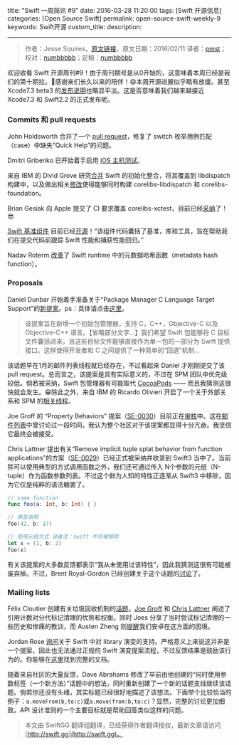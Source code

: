 title: "Swift 一周简讯 #9"
date: 2016-03-28 11:20:00
tags: [Swift 开源信息]
categories: [Open Source Swift]
permalink: open-source-swift-weekly-9
keywords: Swift开源
custom_title: 
description: 

---
> 作者：Jesse Squires，[原文链接](http://swiftweekly.github.io/issue-9/)，原文日期：2016/02/11
> 译者：[pmst](http://www.jianshu.com/users/596f2ba91ce9/latest_articles)；校对：[numbbbbb](http://numbbbbb.com/)；定稿：[numbbbbb](http://numbbbbb.com/)
  








<!--此处开始正文-->

欢迎收看 Swift 开源周刊#9！由于周刊期号是从0开始的，这意味着本周已经是我们的第十期拉。🎉感谢亲们长久以来的陪伴！😄本周开源进展似乎略有放缓。甚至 Xcode7.3 beta3 的[发布说明](http://adcdownload.apple.com/Developer_Tools/Xcode_7.3_beta_3/Xcode_7.3_beta_3_Release_Notes.pdf)也略显平淡。这是否意味着我们越来越接近 Xcode7.3 和 Swift2.2 的正式发布呢。

<!--more-->

### Commits 和 pull requests

John Holdsworth 合并了一个 [pull request](https://github.com/apple/swift/pull/1193)，修复了 switch 枚举用例匹配（case）中缺失“Quick Help”的问题。

Dmitri Gribenko 已开始着手启用 [iOS 主机测试](https://github.com/apple/swift/pull/1215)。

来自 IBM 的 Divid Grove 研究[合并](https://github.com/apple/swift-corelibs-libdispatch/pull/43) Swift 的初始化整合，将其覆盖到 libdispatch 构建中，以及做出相关[修改](https://github.com/apple/swift/pull/1212)使得能够同时构建 corelibs-libdispatch 和 corelibs-foundation。 

Brian Gesiak 向 Apple 提交了 CI 要求覆盖 corelibs-xctest，目前已经[采纳](https://twitter.com/modocache/status/697062595396816896)了！😎

[Swift 基准组件](https://github.com/apple/swift/tree/master/benchmark) 目前已经[开源](https://swift.org/blog/swift-benchmark-suite/)！“该组件代码囊括了基准，库和工具，旨在帮助我们在提交代码前跟踪 Swift 性能和捕获性能回归。”

Nadav Roterm [改善](https://github.com/apple/swift/commit/422764545c720f696bf7061513eac30941d39cf4)了 Swift runtime 中的元数据哈希函数（metadata hash function）。

### Proposals

Daniel Dunbar 开始着手准备关于“Package Manager C Language Target Support”的[新提案](https://github.com/apple/swift-evolution/pull/146)。ps：具体请点击[这里](https://github.com/ddunbar/swift-evolution/blob/swiftpm-c-language-targets/proposals/NNNN-swiftpm-c-language-targets.md)。

> 该提案旨在新增一个初始包管理器，支持 C，C++，Objective-C 以及 Objective-C++ 语言。【省略部分文字...】我们希望 Swift 包能够将 C 目标文件囊括进来，且这些目标文件能够直接作为单一包的一部分为 Swift 提供接口。这样使得开发者和 C 之间提供了一种简单的“回退”机制...

该话题早在1月的邮件列表线程就已经存在，不过看起来 Daniel 才刚刚提交了该 pull request。总而言之，该提案是具有实际意义的，不过在 SPM 团队中优先级较低。倘若被采纳，Swift 包管理器有可能取代 [CocoaPods](https://cocoapods.org/) ——  而且我猜测这很快就会发生。😁除此之外，来自 IBM 的 Ricardo  Olivieri 开启了一个关于外部关系和 SPM 的[相关线程](https://lists.swift.org/pipermail/swift-build-dev/Week-of-Mon-20160125/000253.html)。

Joe Groff 的 “Property Behaviors” 提案（[SE-0030](https://github.com/apple/swift-evolution/blob/master/proposals/0030-property-behavior-decls.md)）目前正在[审核](https://lists.swift.org/pipermail/swift-evolution-announce/2016-February/000034.html)中。这在[邮件列表](https://lists.swift.org/pipermail/swift-evolution/Week-of-Mon-20151214/003148.html)中曾讨论过一段时间，我认为整个社区对于该提案都显得十分亢奋。我坚信它最终会被接受。

Chris Lattner 提出有关“Remove implicit tuple splat behavior from function applications”的方案（[SE-0029](https://github.com/apple/swift-evolution/blob/master/proposals/0029-remove-implicit-tuple-splat.md)）已经正式被采纳并收录到 Swift3 当中了。当前除可以使用典型的方式调用函数之外，我们还可通过传入 N个参数的元组（N-tuple）作为函数参数列表。不过这个鲜为人知的特性正逐渐从 Swift3 中移除，因为它仅是纯粹的语法糖罢了。

``` swift
// some function
func foo(a: Int, b: Int) { }

// 典型调用
foo(42, b: 17)

// 使用元组方式 译者注：swift 中将被移除
let x = (1, b: 2)
foo(x)
```

有关该提案的大多数反馈都表示“我从未使用过该特性”，因此我猜测这很有可能被废弃掉。不过，Brent Royal-Gordon 已经创建关于这个话题的[讨论](https://lists.swift.org/pipermail/swift-evolution/Week-of-Mon-20160208/009596.html)了。

### Mailing lists

Félix Cloutier 创建有关垃圾回收机制的[话题](https://lists.swift.org/pipermail/swift-evolution/Week-of-Mon-20160208/009403.html)。[Joe Groff](https://lists.swift.org/pipermail/swift-evolution/Week-of-Mon-20160208/009405.html) 和 [Chris Lattner](https://lists.swift.org/pipermail/swift-evolution/Week-of-Mon-20160208/009422.html) 阐述了引用计数对分代标记清理的优势和权衡。同时 Joes 分享了当时尝试标记清理的一些历史和惨痛的教训，而 Austen Zheng 则[提醒](https://lists.swift.org/pipermail/swift-evolution/Week-of-Mon-20160208/009556.html)我们安卓在这方面的困境。

Jordan Rose [询问](https://lists.swift.org/pipermail/swift-evolution/Week-of-Mon-20160208/009451.html)关于 Swift 中对 library 演变的支持。严格意义上来说这并非是一个提案，因此也无法通过正规的 Swift 演变提案流程，不过反馈结果是鼓励该行为的。你能够在[这里](http://jrose-apple.github.io/swift-library-evolution/)找到完整的文档。 

随着来自社区的大量反馈，Dave Abrahams 修改了早前由他创建的“何时使用参数标签（一个新方法）”话题中的想法，同时重新创建了一个新的话题支线继续该话题。倘若你还没有头绪，其实标题已经很好地描述了该想法。下面举个比较恰当的例子：`a.moveFrom(b,to:c)`或`a.move(from:b,to:c)`？显然，完整的讨论更加细致。API 设计准则的一个主要目标就是帮助回答类似这样的问题。
> 本文由 SwiftGG 翻译组翻译，已经获得作者翻译授权，最新文章请访问 [http://swift.gg](http://swift.gg)。